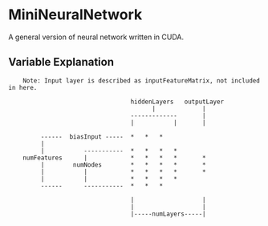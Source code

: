 # MiniNeuralNetwork

A general version of neural network written in CUDA.

## Variable Explanation

        Note: Input layer is described as inputFeatureMatrix, not included in here.

                                      hiddenLayers   outputLayer
                                            |             |
                                      -------------       |
                                      |           |       |
        
             ------  biasInput -----  *   *   *
             |
             |           -----------  *   *   *   *
        numFeatures      |            *   *   *   *       *
             |        numNodes        *   *   *   *       *
             |           |            *   *   *   *       *
             |           |            *   *   *   *
             ------      -----------  *   *   *

                                      |                   |
                                      |                   |
                                      |-----numLayers-----|
